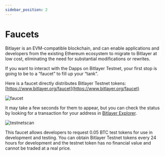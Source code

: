 ```yaml
---
sidebar_position: 2
---
```


# Faucets

Bitlayer is an EVM-compatible blockchain, and can enable applications and developers from the existing Ethereum ecosystem to migrate to Bitlayer at low cost, eliminating the need for substantial modifications or rewrites.

If you want to interact with the Dapps on Bitlayer Testnet, your first stop is going to be to a “faucet” to fill up your “tank”. 

Here is a faucet directly distributes Bitlayer Testnet tokens: [https://www.bitlayer.org/faucet](https://www.bitlayer.org/faucet)

![faucet](/img/DeveloperResources/faucet.png)

It may take a few seconds for them to appear, but you can check the status by looking for a transaction for your address in [Bitlayer Explorer](https://testnet-scan.bitlayer.org).

![testnetscan](/img/DeveloperResources/testnetscan.png)

This faucet allows developers to request 0.05 BTC test tokens for use in development and testing. You can obtain Bitlayer Testnet tokens every 24 hours for development and the testnet token has no financial value and cannot be traded at a real price.